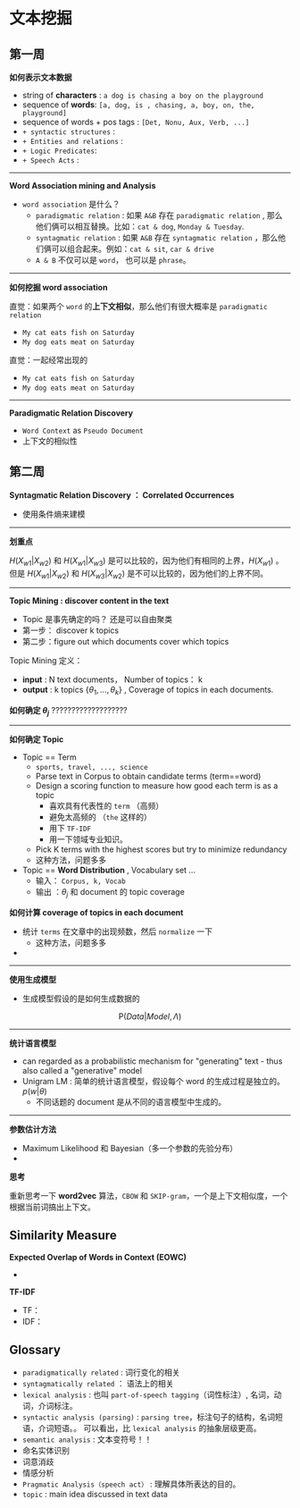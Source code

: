 # 文本挖掘



## 第一周

**如何表示文本数据**

* string of **characters** : `a dog is chasing a boy on the playground`
* sequence of **words**: `[a, dog, is , chasing, a, boy, on, the, playground]`
* sequence of words + pos tags : `[Det, Nonu, Aux, Verb, ...]` 
* `+ syntactic structures` : 
* `+ Entities and relations` :
* `+ Logic Predicates`: 
* `+ Speech Acts` : 

----

**Word Association mining and Analysis**

* `word association` 是什么？
  * `paradigmatic relation` : 如果 `A&B` 存在 `paradigmatic relation` , 那么 他们俩可以相互替换。比如：`cat & dog`, `Monday & Tuesday`.  
  * `syntagmatic relation` : 如果 `A&B` 存在 `syntagmatic relation` ，那么他们俩可以组合起来。例如：`cat & sit`, `car & drive`
  * `A & B` 不仅可以是 `word`， 也可以是 `phrase`。

----

**如何挖掘 word association**

直觉：如果两个 `word` 的**上下文相似**，那么他们有很大概率是 `paradigmatic relation`

* `My cat eats fish on Saturday`
* `My dog eats meat on Saturday`

直觉：一起经常出现的

- `My cat eats fish on Saturday`
- `My dog eats meat on Saturday`

----

**Paradigmatic Relation Discovery**

* `Word Context` as  `Pseudo Document`
* 上下文的相似性



## 第二周

**Syntagmatic Relation Discovery ： Correlated Occurrences**

* 使用条件熵来建模

----

**划重点**

$H(X_{w1}|X_{w2})$ 和 $H(X_{w1}|X_{w3})$ 是可以比较的，因为他们有相同的上界，$H(X_{w1})$ 。但是 $H(X_{w1}|X_{w2})$ 和 $H(X_{w3}|X_{w2})$ 是不可以比较的，因为他们的上界不同。

----

**Topic Mining : discover content in the text**

* Topic 是事先确定的吗？ 还是可以自由聚类
* 第一步： discover k topics
* 第二步：figure out which documents cover which topics

Topic Mining 定义：

* **input** : N text documents， Number of topics： k
* **output** : k topics $\{\theta_1, ..., \theta_k\}$ , Coverage of topics in each documents. 

**如何确定 $\theta_j$** ???????????????????

----

**如何确定 Topic**

* Topic == Term 
  * `sports, travel, ..., science`
  * Parse text in Corpus to obtain candidate terms (term==word)
  * Design a scoring function to measure how good each term is as a topic
    * 喜欢具有代表性的 `term` （高频）
    * 避免太高频的 （`the` 这样的）
    * 用下 `TF-IDF`
    * 用一下领域专业知识。
  * Pick K terms with the highest scores but try to minimize redundancy
  * 这种方法，问题多多
* Topic == **Word Distribution** , Vocabulary set ...
  * 输入： `Corpus, k, Vocab`
  * 输出 ：$\theta_j$ 和 document 的 topic coverage



**如何计算 coverage of topics in each document**

* 统计 `terms` 在文章中的出现频数，然后 `normalize` 一下
  * 这种方法，问题多多
* ​

----

**使用生成模型**

* 生成模型假设的是如何生成数据的

$$
\text{P}(Data|Model, \Lambda) 
$$

----

**统计语言模型**

* can regarded as a probabilistic mechanism for "generating" text - thus also called a "generative" model
* Unigram LM : 简单的统计语言模型，假设每个 word 的生成过程是独立的。$p(w|\theta)$ 
  * 不同话题的 document 是从不同的语言模型中生成的。

----

**参数估计方法**

* Maximum Likelihood 和 Bayesian（多一个参数的先验分布）
* ​



**思考**

重新思考一下 **word2vec** 算法，`CBOW` 和 `SKIP-gram`，一个是上下文相似度，一个根据当前词搞出上下文。





## Similarity Measure

**Expected Overlap of Words in Context (EOWC)**

* ​

**TF-IDF**

* TF：
* IDF：



## Glossary

* `paradigmatically related` : 词行变化的相关
* `syntagmatically related` ：  语法上的相关
* `lexical analysis` : 也叫 `part-of-speech tagging`（词性标注）, 名词，动词，介词标注。
* `syntactic analysis (parsing)` : `parsing tree`，标注句子的结构，名词短语，介词短语。。 可以看出，比 `lexical analysis` 的抽象层级更高。
*  `semantic analysis` : 文本变符号！！
  * 命名实体识别
  * 词意消歧
  * 情感分析
* `Pragmatic Analysis（speech act）` :  理解具体所表达的目的。
* `topic` : main idea discussed in text data